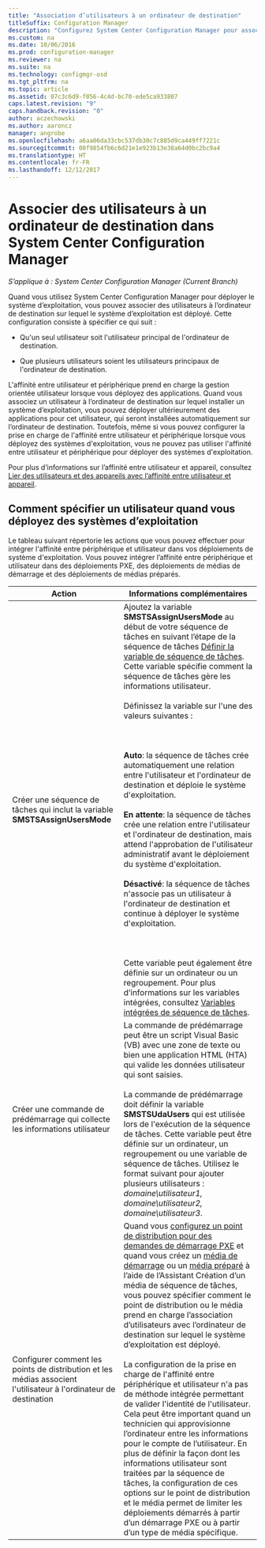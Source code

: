 ```yaml
---
title: "Association d’utilisateurs à un ordinateur de destination"
titleSuffix: Configuration Manager
description: "Configurez System Center Configuration Manager pour associer des utilisateurs à des ordinateurs de destination lors du déploiement de systèmes d’exploitation."
ms.custom: na
ms.date: 10/06/2016
ms.prod: configuration-manager
ms.reviewer: na
ms.suite: na
ms.technology: configmgr-osd
ms.tgt_pltfrm: na
ms.topic: article
ms.assetid: 07c3c6d9-f056-4c4d-bc70-ede5ca933807
caps.latest.revision: "9"
caps.handback.revision: "0"
author: aczechowski
ms.author: aaroncz
manager: angrobe
ms.openlocfilehash: a6aa06da33cbc537db30c7c885d9ca449ff7221c
ms.sourcegitcommit: 08f9854fb6c6d21e1e923b13e38a64d0bc2bc9a4
ms.translationtype: HT
ms.contentlocale: fr-FR
ms.lasthandoff: 12/12/2017
---
```

# <a name="associate-users-with-a-destination-computer-in-system-center-configuration-manager"></a>Associer des utilisateurs à un ordinateur de destination dans System Center Configuration Manager

*S’applique à : System Center Configuration Manager (Current Branch)*

Quand vous utilisez System Center Configuration Manager pour déployer le système d’exploitation, vous pouvez associer des utilisateurs à l’ordinateur de destination sur lequel le système d’exploitation est déployé. Cette configuration consiste à spécifier ce qui suit :  

-   Qu'un seul utilisateur soit l'utilisateur principal de l'ordinateur de destination.  

-   Que plusieurs utilisateurs soient les utilisateurs principaux de l'ordinateur de destination.  

 L'affinité entre utilisateur et périphérique prend en charge la gestion orientée utilisateur lorsque vous déployez des applications. Quand vous associez un utilisateur à l’ordinateur de destination sur lequel installer un système d’exploitation, vous pouvez déployer ultérieurement des applications pour cet utilisateur, qui seront installées automatiquement sur l’ordinateur de destination. Toutefois, même si vous pouvez configurer la prise en charge de l'affinité entre utilisateur et périphérique lorsque vous déployez des systèmes d'exploitation, vous ne pouvez pas utiliser l'affinité entre utilisateur et périphérique pour déployer des systèmes d'exploitation.  

 Pour plus d’informations sur l’affinité entre utilisateur et appareil, consultez [Lier des utilisateurs et des appareils avec l’affinité entre utilisateur et appareil](../../apps/deploy-use/link-users-and-devices-with-user-device-affinity.md).  

## <a name="how-to-specify-a-user-when-you-deploy-operating-systems"></a>Comment spécifier un utilisateur quand vous déployez des systèmes d’exploitation  
 Le tableau suivant répertorie les actions que vous pouvez effectuer pour intégrer l'affinité entre périphérique et utilisateur dans vos déploiements de système d'exploitation. Vous pouvez intégrer l’affinité entre périphérique et utilisateur dans des déploiements PXE, des déploiements de médias de démarrage et des déploiements de médias préparés.  

|Action|Informations complémentaires|  
|------------|----------------------|  
|Créer une séquence de tâches qui inclut la variable **SMSTSAssignUsersMode**|Ajoutez la variable **SMSTSAssignUsersMode** au début de votre séquence de tâches en suivant l’étape de la séquence de tâches [Définir la variable de séquence de tâches](../../osd/understand/task-sequence-steps.md#BKMK_SetTaskSequenceVariable). Cette variable spécifie comment la séquence de tâches gère les informations utilisateur.<br /><br /> Définissez la variable sur l'une des valeurs suivantes :<br /><br /> <br /><br /> **Auto**: la séquence de tâches crée automatiquement une relation entre l'utilisateur et l'ordinateur de destination et déploie le système d'exploitation.<br /><br /> **En attente**: la séquence de tâches crée une relation entre l'utilisateur et l'ordinateur de destination, mais attend l'approbation de l'utilisateur administratif avant le déploiement du système d'exploitation.<br /><br /> **Désactivé**: la séquence de tâches n'associe pas un utilisateur à l'ordinateur de destination et continue à déployer le système d'exploitation.<br /><br /> <br /><br /> Cette variable peut également être définie sur un ordinateur ou un regroupement. Pour plus d’informations sur les variables intégrées, consultez [Variables intégrées de séquence de tâches](../../osd/understand/task-sequence-built-in-variables.md).|  
|Créer une commande de prédémarrage qui collecte les informations utilisateur|La commande de prédémarrage peut être un script Visual Basic (VB) avec une zone de texte ou bien une application HTML (HTA) qui valide les données utilisateur qui sont saisies.<br /><br /> La commande de prédémarrage doit définir la variable **SMSTSUdaUsers** qui est utilisée lors de l'exécution de la séquence de tâches. Cette variable peut être définie sur un ordinateur, un regroupement ou une variable de séquence de tâches. Utilisez le format suivant pour ajouter plusieurs utilisateurs : *domaine\utilisateur1, domaine\utilisateur2, domaine\utilisateur3*.|  
|Configurer comment les points de distribution et les médias associent l'utilisateur à l'ordinateur de destination|Quand vous [configurez un point de distribution pour des demandes de démarrage PXE](https://technet.microsoft.com/library/mt627944\(TechNet.10\).aspx#BKMK_PXEDistributionPoint) et quand vous créez un [média de démarrage](http://technet.microsoft.com/library/mt627921\(TechNet.10\).aspx) ou un [média préparé](https://technet.microsoft.com/library/mt627922\(TechNet.10\).aspx) à l’aide de l’Assistant Création d’un média de séquence de tâches, vous pouvez spécifier comment le point de distribution ou le média prend en charge l’association d’utilisateurs avec l’ordinateur de destination sur lequel le système d’exploitation est déployé.<br /><br /> La configuration de la prise en charge de l'affinité entre périphérique et utilisateur n'a pas de méthode intégrée permettant de valider l'identité de l'utilisateur. Cela peut être important quand un technicien qui approvisionne l’ordinateur entre les informations pour le compte de l’utilisateur. En plus de définir la façon dont les informations utilisateur sont traitées par la séquence de tâches, la configuration de ces options sur le point de distribution et le média permet de limiter les déploiements démarrés à partir d’un démarrage PXE ou à partir d’un type de média spécifique.|  
